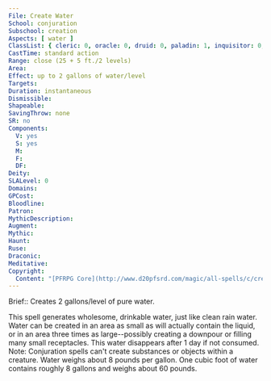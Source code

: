 ```yaml
---
File: Create Water
School: conjuration
Subschool: creation
Aspects: [ water ]
ClassList: { cleric: 0, oracle: 0, druid: 0, paladin: 1, inquisitor: 0, shaman: 0, occultist: 0 }
CastTime: standard action
Range: close (25 + 5 ft./2 levels)
Area: 
Effect: up to 2 gallons of water/level
Targets: 
Duration: instantaneous
Dismissible: 
Shapeable: 
SavingThrow: none
SR: no
Components:
  V: yes
  S: yes
  M: 
  F: 
  DF: 
Deity: 
SLALevel: 0
Domains: 
GPCost: 
Bloodline: 
Patron: 
MythicDescription: 
Augment: 
Mythic: 
Haunt: 
Ruse: 
Draconic: 
Meditative: 
Copyright:
  Content: "[PFRPG Core](http://www.d20pfsrd.com/magic/all-spells/c/create-water)"
---
```

Brief:: Creates 2 gallons/level of pure water.

This spell generates wholesome, drinkable water, just like clean rain water. Water can be created in an area as small as will actually contain the liquid, or in an area three times as large--possibly creating a downpour or filling many small receptacles. This water disappears after 1 day if not consumed.  Note: Conjuration spells can't create substances or objects within a creature. Water weighs about 8 pounds per gallon. One cubic foot of water contains roughly 8 gallons and weighs about 60 pounds.
